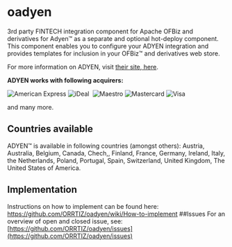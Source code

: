 # oadyen
3rd party FINTECH integration component for Apache OFBiz and derivatives for Adyen&trade; as a separate and optional hot-deploy component. This component enables you to configure your ADYEN integration and provides templates for inclusion in your OFBiz&trade; and derivatives web store.

For more information on ADYEN, visit [their site, here](http://www.adyen.com).
 
**ADYEN works with following acquirers:**

![American Express](https://www.multisafepay.com/fileadmin/user_upload/amex-teaser.png "American Express")
![iDeal](https://www.multisafepay.com/fileadmin/user_upload/ideal-teaser.png "iDeal")&nbsp;
![Maestro](https://www.multisafepay.com/fileadmin/user_upload/maestro-teaser.png "Maestro")
![Mastercard](https://www.multisafepay.com/fileadmin/user_upload/mastercard-teaser.png "Mastercard")
![Visa](https://www.multisafepay.com/fileadmin/user_upload/visa-teaser.png "Visa")

and many more.

## Countries available
ADYEN™ is available in following countries (amongst others):
Austria, Australia, Belgium, Canada, Chech,, Finland, France, Germany, Ireland, Italy, the Netherlands, Poland, Portugal, Spain, Switzerland, United Kingdom, The United States of America.

## Implementation
Instructions on how to implement can be found here: https://github.com/ORRTIZ/oadyen/wiki/How-to-implement
##Issues
For an overview of open and closed issue, see: [https://github.com/ORRTIZ/oadyen/issues](https://github.com/ORRTIZ/oadyen/issues)
